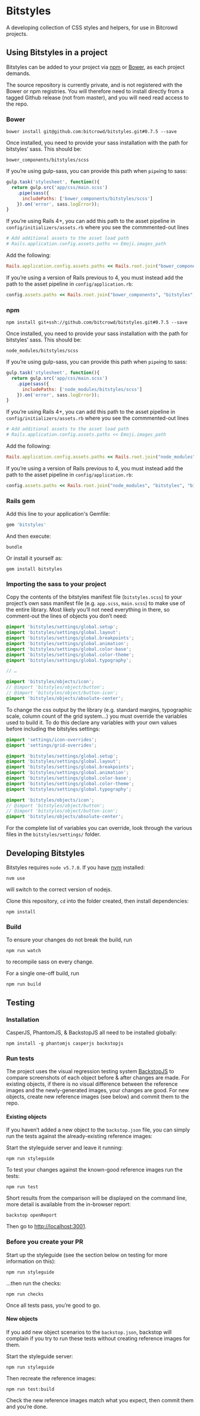 # Bitstyles

A developing collection of CSS styles and helpers, for use in Bitcrowd projects.

## Using Bitstyles in a project

Bitstyles can be added to your project via [npm](https://www.npmjs.com/) or [Bower](http://bower.io/), as each project demands.

The source repository is currently private, and is not registered with the Bower
or npm registries. You will therefore need to install directly from a tagged
Github release (not from master), and you will need read access to the repo.

### Bower
```shell
bower install git@github.com:bitcrowd/bitstyles.git#0.7.5 --save
```

Once installed, you need to provide your sass installation with the path for bitstyles’ sass. This should be:

```
bower_components/bitstyles/scss
```

If you’re using gulp-sass, you can provide this path when `pipe`ing to sass:

```javascript
gulp.task('stylesheet', function(){
  return gulp.src('app/css/main.scss')
    .pipe(sass({
      includePaths: ['bower_components/bitstyles/scss']
    }).on('error', sass.logError));
}
```

If you’re using Rails 4+, you can add this path to the asset pipeline in `config/initializers/assets.rb` where you see the commmented-out lines

```ruby
# Add additional assets to the asset load path
# Rails.application.config.assets.paths << Emoji.images_path
```

Add the following:

```ruby
Rails.application.config.assets.paths << Rails.root.join("bower_components", "bitstyles", "bitstyles")
```

If you’re using a version of Rails previous to 4, you must instead add the path to the asset pipeline in `config/application.rb`:

```ruby
config.assets.paths << Rails.root.join("bower_components", "bitstyles", "bitstyles")
```

### npm
```shell
npm install git+ssh://github.com/bitcrowd/bitstyles.git#0.7.5 --save
```

Once installed, you need to provide your sass installation with the path for bitstyles’ sass. This should be:

```
node_modules/bitstyles/scss
```

If you’re using gulp-sass, you can provide this path when `pipe`ing to sass:

```javascript
gulp.task('stylesheet', function(){
  return gulp.src('app/css/main.scss')
    .pipe(sass({
      includePaths: ['node_modules/bitstyles/scss']
    }).on('error', sass.logError));
}
```

If you’re using Rails 4+, you can add this path to the asset pipeline in `config/initializers/assets.rb` where you see the commmented-out lines

```ruby
# Add additional assets to the asset load path
# Rails.application.config.assets.paths << Emoji.images_path
```

Add the following:

```ruby
Rails.application.config.assets.paths << Rails.root.join("node_modules", "bitstyles", "bitstyles")
```

If you’re using a version of Rails previous to 4, you must instead add the path to the asset pipeline in `config/application.rb`:

```ruby
config.assets.paths << Rails.root.join("node_modules", "bitstyles", "bitstyles")
```

### Rails gem

Add this line to your application's Gemfile:

```ruby
gem 'bitstyles'
```

And then execute:
```shell
bundle
```

Or install it yourself as:
```shell
gem install bitstyles
```

### Importing the sass to your project

Copy the contents of the bitstyles manifest file (`bitstyles.scss`) to your project’s own sass manifest file (e.g. `app.scss`, `main.scss`) to make use of the entire library. Most likely you’ll not need everything in there, so comment-out the lines of objects you don’t need:

```scss
@import 'bitstyles/settings/global.setup';
@import 'bitstyles/settings/global.layout';
@import 'bitstyles/settings/global.breakpoints';
@import 'bitstyles/settings/global.animation';
@import 'bitstyles/settings/global.color-base';
@import 'bitstyles/settings/global.color-theme';
@import 'bitstyles/settings/global.typography';

// …

@import 'bitstyles/objects/icon';
// @import 'bitstyles/object/button';
// @import 'bitstyles/object/button-icon';
@import 'bitstyles/objects/absolute-center';
```

To change the css output by the library (e.g. standard margins, typographic scale, column count of the grid system…) you must override the variables used to build it. To do this declare any variables with your own values before including the bitstyles settings:

```scss
@import 'settings/icon-overrides';
@import 'settings/grid-overrides';

@import 'bitstyles/settings/global.setup';
@import 'bitstyles/settings/global.layout';
@import 'bitstyles/settings/global.breakpoints';
@import 'bitstyles/settings/global.animation';
@import 'bitstyles/settings/global.color-base';
@import 'bitstyles/settings/global.color-theme';
@import 'bitstyles/settings/global.typography';

@import 'bitstyles/objects/icon';
// @import 'bitstyles/object/button';
// @import 'bitstyles/object/button-icon';
@import 'bitstyles/objects/absolute-center';
```

For the complete list of variables you can override, look through the various files in the `bitstyles/settings/` folder.

## Developing Bitstyles
Bitstyles requires `node v5.7.0`. If you have [nvm](https://github.com/creationix/nvm) installed:

```shell
nvm use
```
will switch to the correct version of nodejs.

Clone this repository, `cd` into the folder created, then install dependencies:

```shell
npm install
```

### Build
To ensure your changes do not break the build, run

```shell
npm run watch
```

to recompile sass on every change.

For a single one-off build, run

```shell
npm run build
```

## Testing
### Installation
CasperJS, PhantomJS, & BackstopJS all need to be installed globally:

```shell
npm install -g phantomjs casperjs backstopjs
```

### Run tests
The project uses the visual regression testing system [BackstopJS](https://garris.github.io/BackstopJS/) to compare screenshots of each object before & after changes are made. For existing objects, if there is no visual difference between the reference images and the newly-generated images, your changes are good. For new objects, create new reference images (see below) and commit them to the repo.

#### Existing objects
If you haven’t added a new object to the `backstop.json` file, you can simply run the tests against the already-existing reference images:

Start the styleguide server and leave it running:

```shell
npm run styleguide
```

To test your changes against the known-good reference images run the tests:

```shell
npm run test
```

Short results from the comparison will be displayed on the command line, more detail is available from the in-browser report:

```shell
backstop openReport
```

Then go to [http://localhost:3001](http://localhost:3001).

### Before you create your PR

Start up the styleguide (see the section below on testing for more information on this):

```shell
npm run styleguide
```

…then run the checks:

```shell
npm run checks
```

Once all tests pass, you’re good to go.

#### New objects

If you add new object scenarios to the `backstop.json`, backstop will complain if you try to run these tests without creating reference images for them.

Start the styleguide server:

```shell
npm run styleguide
```

Then recreate the reference images:

```shell
npm run test:build
```

Check the new reference images match what you expect, then commit them and you’re done.
